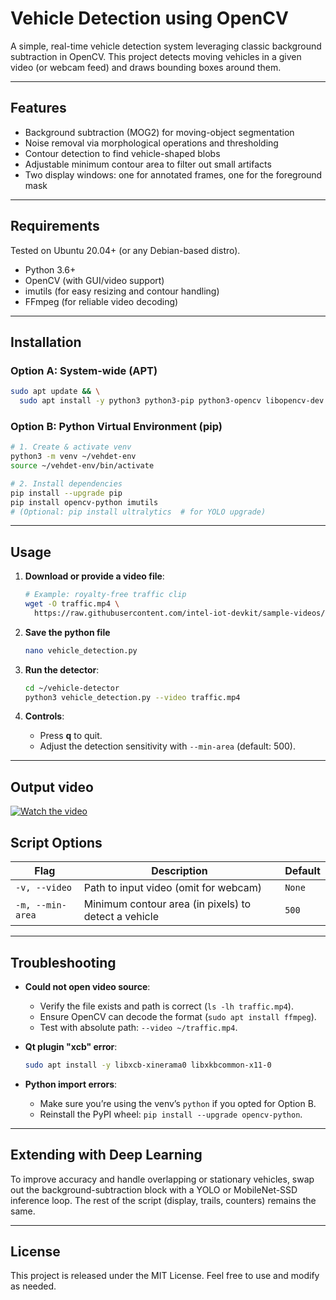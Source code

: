 # Vehicle Detection using OpenCV

A simple, real-time vehicle detection system leveraging classic background subtraction in OpenCV. This project detects moving vehicles in a given video (or webcam feed) and draws bounding boxes around them.

---

## Features

- Background subtraction (MOG2) for moving-object segmentation
- Noise removal via morphological operations and thresholding
- Contour detection to find vehicle-shaped blobs
- Adjustable minimum contour area to filter out small artifacts
- Two display windows: one for annotated frames, one for the foreground mask

---

## Requirements

Tested on Ubuntu 20.04+ (or any Debian-based distro).

- Python 3.6+
- OpenCV (with GUI/video support)
- imutils (for easy resizing and contour handling)
- FFmpeg (for reliable video decoding)

---

## Installation

### Option A: System-wide (APT)

```bash
sudo apt update && \
  sudo apt install -y python3 python3-pip python3-opencv libopencv-dev ffmpeg
```

### Option B: Python Virtual Environment (pip)

```bash
# 1. Create & activate venv
python3 -m venv ~/vehdet-env
source ~/vehdet-env/bin/activate

# 2. Install dependencies
pip install --upgrade pip
pip install opencv-python imutils
# (Optional: pip install ultralytics  # for YOLO upgrade)
```

---

## Usage

1. **Download or provide a video file**:

   ```bash
   # Example: royalty-free traffic clip
   wget -O traffic.mp4 \
     https://raw.githubusercontent.com/intel-iot-devkit/sample-videos/master/car-detection.mp4
   ```
2. **Save the python file**

   ```bash
   nano vehicle_detection.py
   ```
   
3. **Run the detector**:

   ```bash
   cd ~/vehicle-detector
   python3 vehicle_detection.py --video traffic.mp4
   ```

4. **Controls**:

   - Press **q** to quit.
   - Adjust the detection sensitivity with `--min-area` (default: 500).

---
## Output video
[![Watch the video](https://img.youtube.com/vi/jbaWU47-TRk.jpg)](https://youtu.be/jbaWU47-TRk)

## Script Options

| Flag             | Description                                          | Default |
| ---------------- | ---------------------------------------------------- | ------- |
| `-v, --video`    | Path to input video (omit for webcam)                | `None`  |
| `-m, --min-area` | Minimum contour area (in pixels) to detect a vehicle | `500`   |

---

## Troubleshooting

- **Could not open video source**:

  - Verify the file exists and path is correct (`ls -lh traffic.mp4`).
  - Ensure OpenCV can decode the format (`sudo apt install ffmpeg`).
  - Test with absolute path: `--video ~/traffic.mp4`.

- **Qt plugin "xcb" error**:

  ```bash
  sudo apt install -y libxcb-xinerama0 libxkbcommon-x11-0
  ```

- **Python import errors**:

  - Make sure you’re using the venv’s `python` if you opted for Option B.
  - Reinstall the PyPI wheel: `pip install --upgrade opencv-python`.

---

## Extending with Deep Learning

To improve accuracy and handle overlapping or stationary vehicles, swap out the background-subtraction block with a YOLO or MobileNet-SSD inference loop. The rest of the script (display, trails, counters) remains the same.

---

## License

This project is released under the MIT License. Feel free to use and modify as needed.
